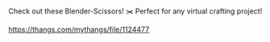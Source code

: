 Check out these Blender-Scissors! ✂️ Perfect for any virtual crafting project!

https://thangs.com/mythangs/file/1124477
